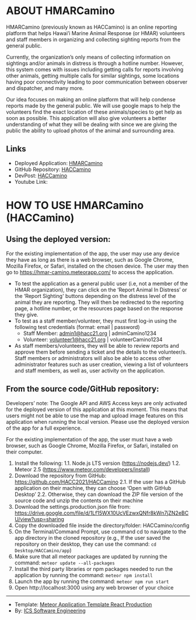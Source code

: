 # ABOUT HMARCamino
HMARCamino (previously known as HACCamino) is an online reporting platform that helps Hawai’i Marine Animal Response (or HMAR) volunteers and staff members in organizing and collecting sighting reports from the general public. 

Currently, the organization’s only means of collecting information on sightings and/or animals in distress is through a hotline number. However, this system comes with issues including getting calls for reports involving other animals, getting multiple calls for similar sightings, some locations having poor connectivity leading to poor communication between observer and dispatcher, and many more. 

Our idea focuses on making an online platform that will help condense reports made by the general public. We will use google maps to help the volunteers find the exact location of these animals/species to get help as soon as possible. This application will also give volunteers a better understanding of what they will be dealing with since we are giving the public the ability to upload photos of the animal and surrounding area. 

## Links
* Deployed Application: [HMARCamino](https://hmar-camino.meteorapp.com/)
* GitHub Repository: [HACCamino](https://github.com/HACC2021/HACCamino)
* DevPost: [HACCamino](https://devpost.com/software/projectcamino)
* Youtube Link: []()



# HOW TO USE HMARCamino (HACCamino)
## Using the deployed version:
For the existing implementation of the app, the user may use any device they have as long as there is a web browser, such as Google Chrome, Mozilla Firefox, or Safari, installed on the chosen device. The user may then go to https://hmar-camino.meteorapp.com/ to access the application.
* To test the application as a general public user (i.e, not a member of the HMAR organization), they can click on the ‘Report Animal In Distress’ or the ‘Report Sighting' buttons depending on the distress level of the animal they are reporting. They will then be redirected to the reporting page, a hotline number, or the resources page based on the response they give.
* To test as a staff member/volunteer, they must first log-in using the following test credentials (format: email | password)
  * Staff Member: admin1@hacc21.org | adminCamino1234 
  * Volunteer: volunteer1@hacc21.org | volunteerCamino1234
* As staff members/volunteers, they will be able to review reports and approve them before sending a ticket and the details to the volunteer/s. Staff members or administrators will also be able to access other administrator features such as user creation, viewing a list of volunteers and staff members, as well as, user activity on the application.

## From the source code/GitHub repository:
Developers’ note: The Google API and AWS Access keys are only activated for the deployed version of this application at this moment. This means that users might not be able to use the map and upload image features on this application when running the local version. Please use the deployed version of the app for a full experience. 

For the existing implementation of the app, the user must have a web browser, such as Google Chrome, Mozilla Firefox, or Safari, installed on their computer. 
1. Install the following:
  1.1. Node.js LTS version (https://nodejs.dev/)
  1.2. Meteor 2.5 (https://www.meteor.com/developers/install) 
2. Download the repository from GitHub: https://github.com/HACC2021/HACCamino 
  2.1. If the user has a GitHub application on their machine, they can choose ‘Open with GitHub Desktop’
  2.2. Otherwise, they can download the ZIP file version of the source code and unzip the contents on their machine
3. Download the settings.production.json file from: https://drive.google.com/file/d/1Lf15WX10UcVEzwxQNfr8kWn7jZN2eBCU/view?usp=sharing 
4. Copy the downloaded file inside the directory/folder: HACCamino/config
5. On the Terminal/Command Prompt, use command cd to navigate to the app directory in the cloned repository (e.g., If the user saved the repository on their desktop, they can use the command: `cd Desktop/HACCamino/app`)
6. Make sure that all meteor packages are updated by running the command: `meteor update --all-packages`
7. Install the third party libraries or npm packages needed to run the application by running the command: `meteor npm install`
8. Launch the app by running the command: `meteor npm run start`
9. Open http://localhost:3000 using any web browser of your choice
---
* Template: [Meteor Application Template React Production](https://github.com/ics-software-engineering/meteor-application-template-react-production)
* By: [ICS Software Engineering](https://github.com/ics-software-engineering)
